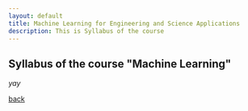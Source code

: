 ```yaml
---
layout: default
title: Machine Learning for Engineering and Science Applications
description: This is Syllabus of the course
---
```


## Syllabus of the course "Machine Learning"

_yay_

[back](./)
